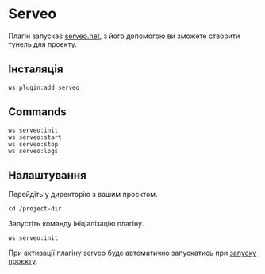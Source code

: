 # Serveo

Плагін запускає [serveo.net](https://serveo.net), з його допомогою ви зможете створити тунель для проєкту.


## Інсталяція

```shell
ws plugin:add serveo
```


## Commands

```shell
ws serveo:init
ws serveo:start
ws serveo:stop
ws serveo:logs
```


## Налаштування

Перейдіть у директорію з вашим проєктом.

```shell
cd /project-dir
```

Запустіть команду ініціалізацію плагіну.

```shell
ws serveo:init
```

При активації плагіну serveo буде автоматично запускатись при [запуску проєкту](/project/management#запуск-проєкту).

